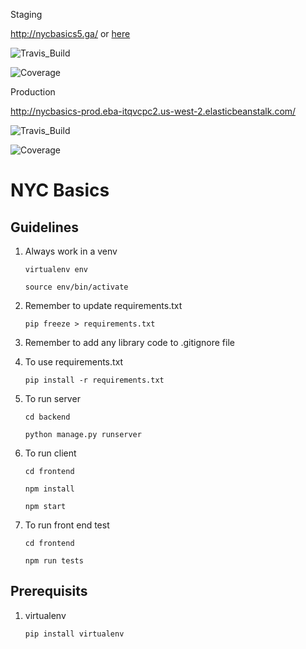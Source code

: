 
Staging

http://nycbasics5.ga/ or [here](http://nycbasics-staging.eba-itqvcpc2.us-west-2.elasticbeanstalk.com/)

![Travis_Build](https://img.shields.io/travis/com/gcivil-nyu-org/team-5-inperson/develop)

![Coverage](https://img.shields.io/coveralls/github/gcivil-nyu-org/team-5-inperson/develop)


Production

http://nycbasics-prod.eba-itqvcpc2.us-west-2.elasticbeanstalk.com/

![Travis_Build](https://img.shields.io/travis/com/gcivil-nyu-org/team-5-inperson/master)

![Coverage](https://img.shields.io/coveralls/github/gcivil-nyu-org/team-5-inperson/master)

# NYC Basics

## Guidelines
1. Always work in a venv

    ```virtualenv env```

    ```source env/bin/activate```

2. Remember to update requirements.txt

    ```pip freeze > requirements.txt```

3. Remember to add any library code to .gitignore file

4. To use requirements.txt

    ```pip install -r requirements.txt```

5. To run server

    ```cd backend```

    ```python manage.py runserver```

6. To run client

    ```cd frontend```

    ```npm install```

    ```npm start```

7. To run front end test

    ```cd frontend```

    ```npm run tests```

## Prerequisits

1. virtualenv

    ```pip install virtualenv```

